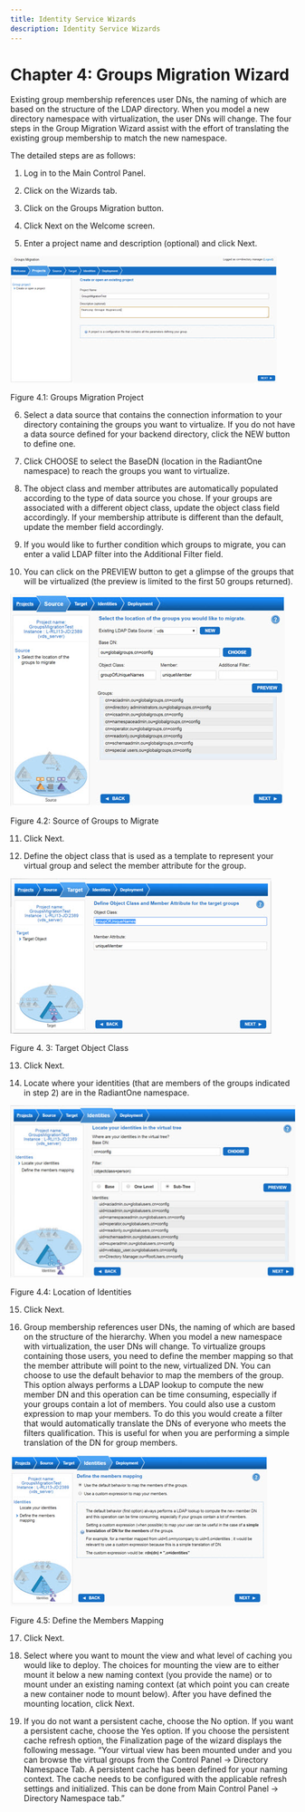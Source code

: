 ```yaml
---
title: Identity Service Wizards
description: Identity Service Wizards
---
```


# Chapter 4: Groups Migration Wizard

Existing group membership references user DNs, the naming of which are based on the structure of the LDAP directory. When you model a new directory namespace with virtualization, the user DNs will change. The four steps in the Group Migration Wizard assist with the effort of translating the existing group membership to match the new namespace.

The detailed steps are as follows:

1.	Log in to the Main Control Panel.

2.	Click on the Wizards tab.

3.	Click on the Groups Migration button.

4.	Click Next on the Welcome screen.

5.	Enter a project name and description (optional) and click Next.
 
![An image showing ](Media/Image4.1.jpg)

Figure 4.1: Groups Migration Project

6.	Select a data source that contains the connection information to your directory containing the groups you want to virtualize. If you do not have a data source defined for your backend directory, click the NEW button to define one.

7.	Click CHOOSE to select the BaseDN (location in the RadiantOne namespace) to reach the groups you want to virtualize.

8.	The object class and member attributes are automatically populated according to the type of data source you chose. If your groups are associated with a different object class, update the object class field accordingly. If your membership attribute is different than the default, update the member field accordingly. 

9.	If you would like to further condition which groups to migrate, you can enter a valid LDAP filter into the Additional Filter field.

10.	You can click on the PREVIEW button to get a glimpse of the groups that will be virtualized (the preview is limited to the first 50 groups returned).

![An image showing ](Media/Image4.2.jpg)
 
Figure 4.2: Source of Groups to Migrate

11.	Click Next.

12.	Define the object class that is used as a template to represent your virtual group and select the member attribute for the group.

![An image showing ](Media/Image4.3.jpg)

Figure 4. 3: Target Object Class

13.	Click Next.

14.	Locate where your identities (that are members of the groups indicated in step 2) are in the RadiantOne namespace. 
 
![An image showing ](Media/Image4.4.jpg)

Figure 4.4: Location of Identities

15.	Click Next.

16.	Group membership references user DNs, the naming of which are based on the structure of the hierarchy. When you model a new namespace with virtualization, the user DNs will change. To virtualize groups containing those users, you need to define the member mapping so that the member attribute will point to the new, virtualized DN. You can choose to use the default behavior to map the members of the group. This option always performs a LDAP lookup to compute the new member DN and this operation can be time consuming, especially if your groups contain a lot of members. You could also use a custom expression to map your members. To do this you would create a filter that would automatically translate the DNs of everyone who meets the filters qualification.  This is useful for when you are performing a simple translation of the DN for group members.
 
![An image showing ](Media/Image4.5.jpg)

Figure 4.5: Define the Members Mapping

17.	Click Next.

18.	Select where you want to mount the view and what level of caching you would like to deploy. The choices for mounting the view are to either mount it below a new naming context (you provide the name) or to mount under an existing naming context (at which point you can create a new container node to mount below). After you have defined the mounting location, click Next.

19.	If you do not want a persistent cache, choose the No option. If you want a persistent cache, choose the Yes option. If you choose the persistent cache refresh option, the Finalization page of the wizard displays the following message. “Your virtual view has been mounted under <naming context> and you can browse the virtual groups from the Control Panel -> Directory Namespace Tab. A persistent cache has been defined for your naming context. The cache needs to be configured with the applicable refresh settings and initialized. This can be done from Main Control Panel -> Directory Namespace tab.”
